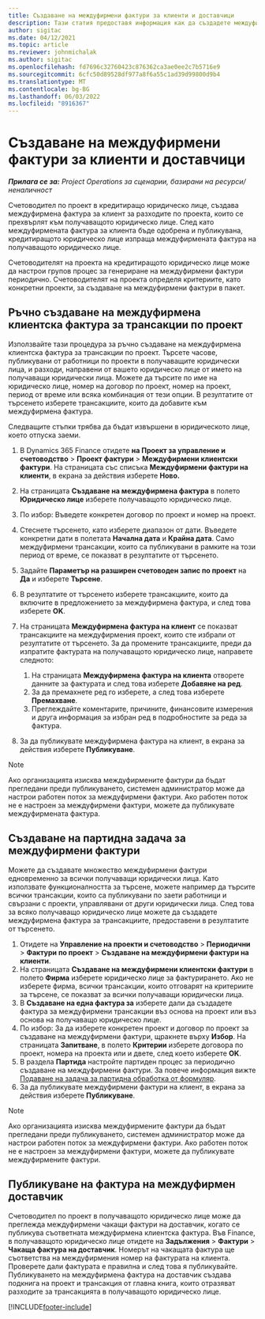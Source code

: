```yaml
---
title: Създаване на междуфирмени фактури за клиенти и доставчици
description: Тази статия предоставя информация как да създадете междуфирмени фактури за клиенти и доставчици.
author: sigitac
ms.date: 04/12/2021
ms.topic: article
ms.reviewer: johnmichalak
ms.author: sigitac
ms.openlocfilehash: fd7696c32760423c876362ca3ae0ee2c7b5716e9
ms.sourcegitcommit: 6cfc50d89528df977a8f6a55c1ad39d99800d9b4
ms.translationtype: MT
ms.contentlocale: bg-BG
ms.lasthandoff: 06/03/2022
ms.locfileid: "8916367"
---
```

# <a name="create-intercompany-customer-and-vendor-invoices"></a>Създаване на междуфирмени фактури за клиенти и доставчици

_**Прилага се за:** Project Operations за сценарии, базирани на ресурси/неналичност_

Счетоводител по проект в кредитиращо юридическо лице, създава междуфирмена фактура за клиент за разходите по проекта, които се прехвърлят към получаващото юридическо лице. След като междуфирмената фактура за клиента бъде одобрена и публикувана, кредитиращото юридическо лице изпраща междуфирмената фактура на получаващото юридическо лице.

Счетоводителят на проекта на кредитиращото юридическо лице може да настрои групов процес за генериране на междуфирмени фактури периодично. Счетоводителят на проекта определя критериите, като конкретни проекти, за създаване на междуфирмени фактури в пакет.

## <a name="manually-create-an-intercompany-customer-invoice-for-project-transactions"></a>Ръчно създаване на междуфирмена клиентска фактура за трансакции по проект 

Използвайте тази процедура за ръчно създаване на междуфирмена клиентска фактура за трансакции по проект. Търсете часове, публикувани от работници по проекти в получаващите юридически лица, и разходи, направени от вашето юридическо лице от името на получаващи юридически лица. Можете да търсите по име на юридическо лице, номер на договор по проект, номер на проект, период от време или всяка комбинация от тези опции. В резултатите от търсенето изберете трансакциите, които да добавите към междуфирмена фактура. 

Следващите стъпки трябва да бъдат извършени в юридическото лице, което отпуска заеми. 

1. В Dynamics 365 Finance отидете **на Проект за управление и счетоводство** > **Проект фактури** > **Междуфирмени клиентски фактури**. На страницата със списъка **Междуфирмени фактури на клиенти**, в екрана за действия изберете **Ново.**
2. На страницата **Създаване на междуфирмена фактура** в полето **Юридическо лице** изберете получаващото юридическо лице.
3. По избор: Въведете конкретен договор по проект и номер на проект.
4. Стеснете търсенето, като изберете диапазон от дати. Въведете конкретни дати в полетата **Начална дата** и **Крайна дата**. Само междуфирмени трансакции, които са публикувани в рамките на този период от време, се показват в резултатите от търсенето.
5. Задайте **Параметър на разширен счетоводен запис по проект** на **Да** и изберете **Търсене**.
6. В резултатите от търсенето изберете трансакциите, които да включите в предложението за междуфирмена фактура, и след това изберете **OK**.
7. На страницата **Междуфирмена фактура на клиент** се показват трансакциите на междуфирмения проект, които сте избрали от резултатите от търсенето. За да промените трансакциите, преди да изпратите фактурата на получаващото юридическо лице, направете следното:
  
    1. На страницата **Междуфирмена фактура на клиента** отворете данните за фактурата и след това изберете **Добавяне на ред**.
    2. За да премахнете ред го изберете, а след това изберете **Премахване**.
    3. Преглеждайте коментарите, причините, финансовите измерения и друга информация за избран ред в подробностите за реда за фактура.
    
8. За да публикувате междуфирмена фактура на клиент, в екрана за действия изберете **Публикуване**.

> [!NOTE]
> Ако организацията изисква междуфирмените фактури да бъдат прегледани преди публикуването, системен администратор може да настрои работен поток за междуфирмени фактури. Ако работен поток не е настроен за междуфирмени фактури, можете да публикувате междуфирмената фактура.

## <a name="create-a-batch-job-for-intercompany-invoices"></a>Създаване на партидна задача за междуфирмени фактури

Можете да създавате множество междуфирмени фактури едновременно за всички получаващи юридически лица. Като използвате функционалността за търсене, можете например да търсите всички трансакции, които са публикувани по заети работници и свързани с проекти, управлявани от други юридически лица. След това за всяко получаващо юридическо лице можете да създадете междуфирмена фактура за трансакциите, предоставени в резултатите от търсенето.

1. Отидете на **Управление на проекти и счетоводство** > **Периодични** > **Фактури по проект** > **Създаване на междуфирмени фактури на клиенти**.
2. На страницата **Създаване на междуфирмени клиентски фактури** в полето **Фирма** изберете юридическо лице за фактурирането. Ако не изберете фирма, всички трансакции, които отговарят на критериите за търсене, се показват за всички получаващи юридически лица.
3. В **Създаване на една фактура за** изберете дали да създадете фактура за междуфирмени трансакции въз основа на проект или въз основа на получаващо юридическо лице.
4. По избор: За да изберете конкретен проект и договор по проект за създаване на междуфирмени фактури, щракнете върху **Избор**. На страницата **Запитване**, в полето **Критерии** изберете договора по проект, номера на проекта или и двете, след което изберете **OK**.
5. В раздела **Партида** настройте партиден процес за периодично създаване на междуфирмени фактури. За повече информация вижте [Подаване на задача за партидна обработка от формуляр](/dynamicsax-2012/appuser-itpro/submit-a-batch-processing-job-from-a-form).
6. За да публикувате междуфирмени фактури на клиент, в екрана за действия изберете **Публикуване**.

> [!NOTE]
> Ако организацията изисква междуфирмените фактури да бъдат прегледани преди публикуването, системен администратор може да настрои работен поток за междуфирмени фактури. Ако работен поток не е настроен за междуфирмени фактури, можете да публикувате междуфирмените фактури.

## <a name="post-the-intercompany-vendor-invoice"></a>Публикуване на фактура на междуфирмен доставчик

Счетоводител по проект в получаващото юридическо лице може да преглежда междуфирмени чакащи фактури на доставчик, когато се публикува съответната междуфирмена клиентска фактура. Във Finance, в получаващото юридическо лице отидете на **Задължения** > **Фактури** > **Чакаща фактура на доставчик**. Номерът на чакащата фактура ще съответства на междуфирмения номер на фактурата на клиента. Проверете дали фактурата е правилна и след това я публикувайте. Публикуването на междуфирмена фактура на доставчик създава подкнига на проект и трансакция от главна книга, които отразяват разходите за трансакцията в получаващото юридическо лице.


[!INCLUDE[footer-include](../includes/footer-banner.md)]

